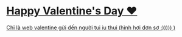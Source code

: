 <h1><a href="https://nlblonk.github.io/valentine-s-day"> Happy Valentine's Day ❤️ </h1>
Chỉ là web valentine gửi đến người tui iu thui (hình hơi đơn sơ :))))) )
